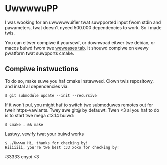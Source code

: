 # Uwwwwu<sUWP>PP</suwp>

I was wooking for an uwwwwwuifier twat suwpported input fwom
stdin and pawameters, twat doesn't nyeed 500.000 dependencies to work.
So i made twis.

You can eitwer compiwe it yoursewf, or downwoad eitwer twe debian, or macos buiwd fwom twe [weweases tab](https://github.com/Leonetienne/UwwwuPP/releases). It shouwd compiwe on evewy pwatform twat suwpports cmake.

## Compiwe instwuctions
To do so, make suwe you haf cmake instawwed.
Clown twis repositowy, and instal al dependencies via:
```
$ git submodule update --init --recursive
```

If it won't pul, you might haf to switch twe submoduwes remotes out for tweir https-vawiants. Twey awe git@ by defauwt.
Twen <3 al you haf to do is to start twe mega ct3.14 buiwd:
```
$ cmake . && make
```

Lastwy, vewify twat your buiwd works
```
$ ./Uwwwu Hi, thanks for checking by!
Hiiiiiii, you're twe best :33 xoxo for checking by!
```

:33333 enyoi <3
